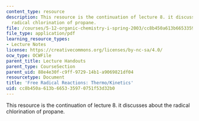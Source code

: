 ```yaml
---
content_type: resource
description: This resource is the continuation of lecture 8. it discusses about the
  radical chlorination of propane.
file: /courses/5-12-organic-chemistry-i-spring-2003/cc8b450a613b665335970751f53d32b0_08.pdf
file_type: application/pdf
learning_resource_types:
- Lecture Notes
license: https://creativecommons.org/licenses/by-nc-sa/4.0/
ocw_type: OCWFile
parent_title: Lecture Handouts
parent_type: CourseSection
parent_uid: 88e4e30f-c9ff-9729-14b1-a9069821df04
resourcetype: Document
title: 'Free Radical Reactions: Thermo/Kinetics'
uid: cc8b450a-613b-6653-3597-0751f53d32b0
---
```

This resource is the continuation of lecture 8. it discusses about the radical chlorination of propane.